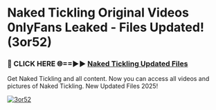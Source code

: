 # Naked Tickling Original Videos 0nlyFans Leaked - Files Updated! (3or52)

<h3>🔴 CLICK HERE 🌐==►► <a href="https://tinyurl.com/yckcrads" rel="nofollow">Naked Tickling Updated Files</a></h3>

Get Naked Tickling and all content. Now you can access all videos and pictures of Naked Tickling. New Updated Files 2025!

[![3or52](https://i.imgur.com/hpKpOFt.gif)](https://tinyurl.com/yckcrads)
